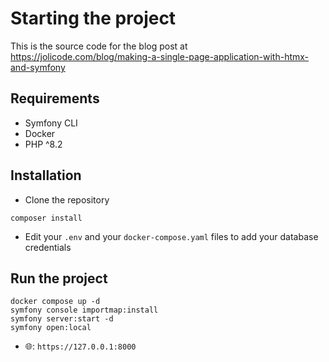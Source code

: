 # Starting the project

This is the source code for the blog post at https://jolicode.com/blog/making-a-single-page-application-with-htmx-and-symfony

## Requirements

- Symfony CLI
- Docker
- PHP ^8.2

## Installation

- Clone the repository

```shell
composer install
```

- Edit your `.env` and your `docker-compose.yaml` files to add your database credentials

## Run the project

```shell
docker compose up -d
symfony console importmap:install
symfony server:start -d
symfony open:local
```

- 🌐: `https://127.0.0.1:8000`
